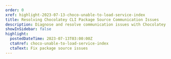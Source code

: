 ```yaml
---
order: 0
xref: highlight-2023-07-13-choco-unable-to-load-service-index
title: Resolving Chocolatey CLI Package Source Communication Issues
description: Diagnose and resolve communication issues with Chocolatey CLI package sources, including SSL/TLS and certificate errors, and find solutions to ensure seamless package management.
showInSidebar: false
highlight:
  postedDateTime: 2023-07-13T03:00:00Z
  ctaXref: choco-unable-to-load-service-index
  ctaText: Fix package source issues
---
```


